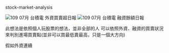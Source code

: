 stock-market-analysis

![109 07月  台積電  外資買賣超日報](https://user-images.githubusercontent.com/72694089/109498821-f52ab300-7ace-11eb-9d38-2ee3e2cec5c8.jpg)
![109 07月  台積電  融資餘額日報](https://user-images.githubusercontent.com/72694089/109498824-f6f47680-7ace-11eb-91ee-b1a696fc7d41.jpg)

此想法是依照個人玩股票的想法，並非全部的人
可以依照外資、融資的買賣狀況來判別進場買賣點(並非可以買最低賣最高，只是一個大方向)

假如外資連續


